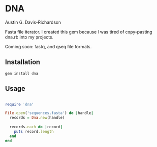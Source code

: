 # DNA

Austin G. Davis-Richardson

Fasta file iterator. I created this gem because I was tired of copy-pasting dna.rb into my projects.

Coming soon: fastq, and qseq file formats.

## Installation

`gem install dna`

## Usage

```ruby

require 'dna'

File.open('sequences.fasta') do |handle|
  records = Dna.new(handle)
  
  records.each do |record|
    puts record.length
  end
end
```